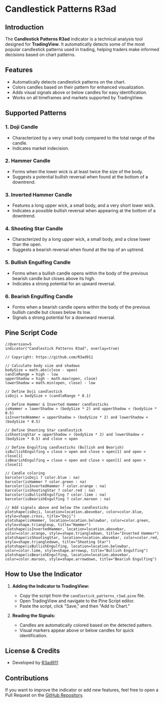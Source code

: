# Candlestick Patterns R3ad

## Introduction
The **Candlestick Patterns R3ad** indicator is a technical analysis tool designed for **TradingView**. It automatically detects some of the most popular candlestick patterns used in trading, helping traders make informed decisions based on chart patterns.

## Features
- Automatically detects candlestick patterns on the chart.
- Colors candles based on their pattern for enhanced visualization.
- Adds visual signals above or below candles for easy identification.
- Works on all timeframes and markets supported by TradingView.

## Supported Patterns
### 1. **Doji Candle**
- Characterized by a very small body compared to the total range of the candle.
- Indicates market indecision.


### 2. **Hammer Candle**
- Forms when the lower wick is at least twice the size of the body.
- Suggests a potential bullish reversal when found at the bottom of a downtrend.


### 3. **Inverted Hammer Candle**
- Features a long upper wick, a small body, and a very short lower wick.
- Indicates a possible bullish reversal when appearing at the bottom of a downtrend.

### 4. **Shooting Star Candle**
- Characterized by a long upper wick, a small body, and a close lower than the open.
- Suggests a bearish reversal when found at the top of an uptrend.


### 5. **Bullish Engulfing Candle**
- Forms when a bullish candle opens within the body of the previous bearish candle but closes above its high.
- Indicates a strong potential for an upward reversal.


### 6. **Bearish Engulfing Candle**
- Forms when a bearish candle opens within the body of the previous bullish candle but closes below its low.
- Signals a strong potential for a downward reversal.

## Pine Script Code
```pinescript
//@version=5
indicator("Candlestick Patterns R3ad", overlay=true)

// Copyright: https://github.com/R3ad911

// Calculate body size and shadows
bodySize = math.abs(close - open)
candleRange = high - low
upperShadow = high - math.max(open, close)
lowerShadow = math.min(open, close) - low

// Define Doji candlestick
isDoji = bodySize < (candleRange * 0.1)

// Define Hammer & Inverted Hammer candlesticks
isHammer = lowerShadow > (bodySize * 2) and upperShadow < (bodySize * 0.5)
isInvertedHammer = upperShadow > (bodySize * 2) and lowerShadow < (bodySize * 0.5)

// Define Shooting Star candlestick
isShootingStar = upperShadow > (bodySize * 2) and lowerShadow < (bodySize * 0.5) and close < open

// Define Engulfing candlesticks (Bullish and Bearish)
isBullishEngulfing = close > open and close > open[1] and open < close[1]
isBearishEngulfing = close < open and close < open[1] and open > close[1]

// Candle coloring
barcolor(isDoji ? color.blue : na)
barcolor(isHammer ? color.green : na)
barcolor(isInvertedHammer ? color.orange : na)
barcolor(isShootingStar ? color.red : na)
barcolor(isBullishEngulfing ? color.lime : na)
barcolor(isBearishEngulfing ? color.maroon : na)

// Add signals above and below the candlesticks
plotshape(isDoji, location=location.abovebar, color=color.blue, style=shape.cross, title="Doji")
plotshape(isHammer, location=location.belowbar, color=color.green, style=shape.triangleup, title="Hammer")
plotshape(isInvertedHammer, location=location.abovebar, color=color.orange, style=shape.triangledown, title="Inverted Hammer")
plotshape(isShootingStar, location=location.abovebar, color=color.red, style=shape.triangledown, title="Shooting Star")
plotshape(isBullishEngulfing, location=location.belowbar, color=color.lime, style=shape.arrowup, title="Bullish Engulfing")
plotshape(isBearishEngulfing, location=location.abovebar, color=color.maroon, style=shape.arrowdown, title="Bearish Engulfing")
```

## How to Use the Indicator
1. **Adding the Indicator to TradingView:**
   - Copy the script from the `candlestick_patterns_r3ad.pine` file.
   - Open TradingView and navigate to the Pine Script editor.
   - Paste the script, click "Save," and then "Add to Chart."

2. **Reading the Signals:**
   - Candles are automatically colored based on the detected pattern.
   - Visual markers appear above or below candles for quick identification.

## License & Credits
- Developed by [R3ad911](https://github.com/R3ad911)
## Contributions
If you want to improve the indicator or add new features, feel free to open a Pull Request on the [GitHub Repository](https://github.com/R3ad911).

